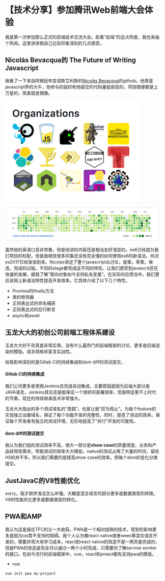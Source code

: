 # 【技术分享】参加腾讯Web前端大会体验

我是第一次参加那么正式的前端技术交流大会。趁着“前端”的这点热度，我也来抽个热闹。这里讲讲我自己比较印象深刻的几点感受。

## Nicolás Bevacqua的 The Future of Writing Javascript

我看了一下来自阿根廷布宜诺斯艾利斯的[Nicolás Bevacqua](https://github.com/bevacqua/)的github。他真是javascript界的大牛，他参与的组织和他提交的代码量挺疯狂的，项目随便都是上万星的，简直就是偶像。

![参与的组织](img/tfc-1.png)

![提交的代码](img/tfc-2.png)


虽然他的英语口音非常重，但是他讲的内容还是相当友好浅显的。es6已经成为我们项目的标配，但是我相信很多同事还没有完全懂的如何使用es6的新语法。何况es2017已经渐渐到来。Nicolas讲述了整个javascript从讨论，提案，草案，候选，完成的过程。不同的stage都完成这不同的特性。让我们感受到javascrit还在快速的发展，据我了解“面向对象如今支持私有变量”。在实际的应用当中，我们更应该用上新语法特性提高开发效率。它具体介绍了以下几个特性。

- Promise的finally方法
- 类的修饰器
- 正则表达式的命名捕获
- 正则表达式的后行断言
- async和await

## 玉龙大大的初创公司前端工程体系建设

玉龙大大的干货真是非常实用，没有什么最热门的前端框架的讨论，更多是后端渲染的模版。语言简练却富含实战性。

给我影响深刻的是Gitlab CI的持续集成和dom diff的测试提交。

#### Gitlab CI的持续集成

我们公司更多是使用Jenkins去完成自动集成，主要原因是因为后端大部分是JAVA语言。Jenkins其实还是能保证一个很好的部署效率，但是明显更不上时代的节奏。现在的持续继承技术非常强大。

玉龙大大指出的多个测试域名的“思路”，也是让我“叹为观止”。为每个feature的实现独立设置域名，保证了每个功能开发的完整性，同时，提高了测试的效率。保证每个开发者有独立的测试环境，无形地提高了“并行”开发的可能性。

#### dom diff的测试提交

我认为我们组的测试效率不高，很大一部分是**show case**的质量很差。业务和产品经常改需求，导致测试的效率大大降低。native的测试占用了大量的时间，留给H5的并不多。所以我们需要的是提高show case的效率。把每个dom的变化分类提交。

## JustJavaC的V8性能优化

sorry，我才疏学浅没怎么听懂。大概是混合语言的部分更多是数据类型的转换。V8的性能优化更多是数据类型的转化。

## PWA和AMP

我认为这是我在TFC的又一大收获。PWA是一个相对成熟的技术，受到的影响更多是因为ios暂不支持的阻碍。我个人认为像react native或者weex等混合语言开发的，需要非常大地学习成本。react到react native的改造不是一两天能完成的，但是PWA的改造是完全可以通过一两个小时完成，只需要你了解servive worker的接口。在如今流行的前端框架中，vue，react和preact都有支持pwa的模版。

- vue

```bash
vue init pwa my-project
```

```bash

```


